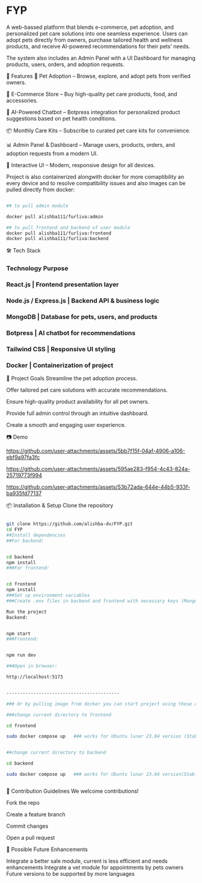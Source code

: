 
# FYP
A  web-bassed platform that blends e-commerce, pet adoption, and personalized pet care solutions into one seamless experience. Users can adopt pets directly from owners, purchase tailored health and wellness products, and receive AI-powered recommendations for their pets’ needs.

The system also includes an Admin Panel with a UI Dashboard for managing products, users, orders, and adoption requests.

📌 Features
🐶 Pet Adoption – Browse, explore, and adopt pets from verified owners.

🛒 E-Commerce Store – Buy high-quality pet care products, food, and accessories.

🤖 AI-Powered Chatbot – Botpress integration for personalized product suggestions based on pet health conditions.

📦 Monthly Care Kits – Subscribe to curated pet care kits for convenience.

📊 Admin Panel & Dashboard – Manage users, products, orders, and adoption requests from a modern UI.

💬 Interactive UI – Modern, responsive design for all devices.


Project is also containerized alongwith docker for more comaptibility an every device and to resolve compatibility issues and also images can be pulled directly from docker: 
```bash

## to pull admin module

docker pull alishba111/furliva:admin

## to pull frontend and backend of user module
docker pull alishba111/furliva:frontend
docker pull alishba111/furliva:backend


```


🛠 Tech Stack

### Technology	                          Purpose
### React.js        	          |    Frontend presentation layer
### Node.js / Express.js        |  	Backend API & business logic
### MongoDB                     |    Database for pets, users, and products
### Botpress	                  |    AI chatbot for recommendations
### Tailwind CSS	              |    Responsive UI styling
### Docker                      |    Containerization of project

🚀 Project Goals
Streamline the pet adoption process.

Offer tailored pet care solutions with accurate recommendations.

Ensure high-quality product availability for all pet owners.

Provide full admin control through an intuitive dashboard.

Create a smooth and engaging user experience.

📷 Demo


https://github.com/user-attachments/assets/5bb7f15f-04af-4906-a106-ebf9a97fa3fc





https://github.com/user-attachments/assets/595ae283-f954-4c43-824a-25719773f994


https://github.com/user-attachments/assets/53b72ada-644e-44b5-933f-ba935fd77137






📦 Installation & Setup
Clone the repository

```bash

git clone https://github.com/alishba-dv/FYP.git
cd FYP
##Install dependencies
##For backend:


cd backend
npm install
###For frontend:


cd frontend
npm install
###Set up environment variables
###Create .env files in backend and frontend with necessary keys (MongoDB URI, Botpress API keys, etc.).

Run the project
Backend:


npm start
###Frontend:


npm run dev

###Open in browser:

http://localhost:5173


------------------------------------------

### Or by pulling image from docker you can start project using these commands

###change current directory to frontend

cd frontend

sudo docker compose up   ### works for Ubuntu lunar 23.04 version (Stable version)


##change current directory to backend

cd backend

sudo docker compose up   ### works for Ubuntu lunar 23.04 version(Stable version)



```



🤝 Contribution Guidelines
We welcome contributions!

Fork the repo

Create a feature branch

Commit changes

Open a pull request




🚀 Possible Future Enhancements

Integrate a better sale module, current is less efficient and needs enhancements
Integrate a vet module for appointments by pets owners
Future versions to be supported by more languages
